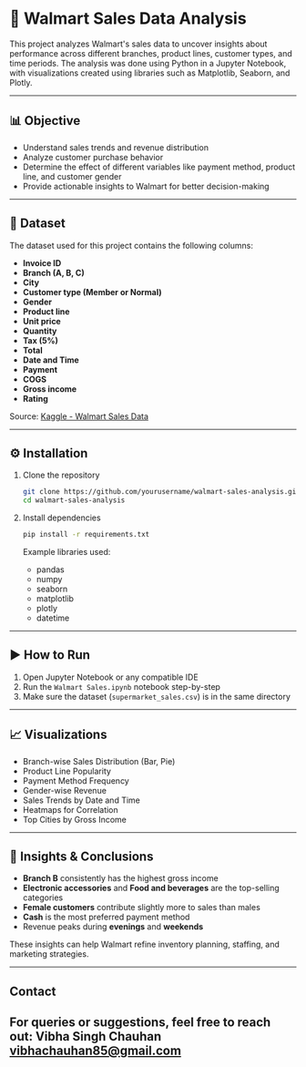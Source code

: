 
# 🛒 Walmart Sales Data Analysis

This project analyzes Walmart's sales data to uncover insights about performance across different branches, product lines, customer types, and time periods. The analysis was done using Python in a Jupyter Notebook, with visualizations created using libraries such as Matplotlib, Seaborn, and Plotly.

---

## 📊 Objective

- Understand sales trends and revenue distribution
- Analyze customer purchase behavior
- Determine the effect of different variables like payment method, product line, and customer gender
- Provide actionable insights to Walmart for better decision-making

---

## 🧾 Dataset

The dataset used for this project contains the following columns:
- **Invoice ID**  
- **Branch (A, B, C)**  
- **City**  
- **Customer type (Member or Normal)**  
- **Gender**  
- **Product line**  
- **Unit price**  
- **Quantity**  
- **Tax (5%)**  
- **Total**  
- **Date and Time**  
- **Payment**  
- **COGS**  
- **Gross income**  
- **Rating**

Source: [Kaggle - Walmart Sales Data](https://www.kaggle.com/datasets/aungpyaeap/supermarket-sales)

---

## ⚙️ Installation

1. Clone the repository  
   ```bash
   git clone https://github.com/yourusername/walmart-sales-analysis.git
   cd walmart-sales-analysis
   ```

2. Install dependencies  
   ```bash
   pip install -r requirements.txt
   ```

   Example libraries used:
   - pandas
   - numpy
   - seaborn
   - matplotlib
   - plotly
   - datetime

---

## ▶️ How to Run

1. Open Jupyter Notebook or any compatible IDE
2. Run the `Walmart Sales.ipynb` notebook step-by-step
3. Make sure the dataset (`supermarket_sales.csv`) is in the same directory

---

## 📈 Visualizations

-  Branch-wise Sales Distribution (Bar, Pie)
-  Product Line Popularity
-  Payment Method Frequency
-  Gender-wise Revenue
-  Sales Trends by Date and Time
-  Heatmaps for Correlation
-  Top Cities by Gross Income

---

## 📌 Insights & Conclusions

- **Branch B** consistently has the highest gross income
- **Electronic accessories** and **Food and beverages** are the top-selling categories
- **Female customers** contribute slightly more to sales than males
- **Cash** is the most preferred payment method
- Revenue peaks during **evenings** and **weekends**

These insights can help Walmart refine inventory planning, staffing, and marketing strategies.

---

## Contact
For queries or suggestions, feel free to reach out:
**Vibha Singh Chauhan**  
  vibhachauhan85@gmail.com  
---

